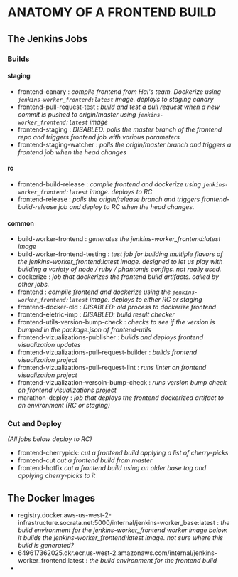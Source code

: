 # ANATOMY OF A FRONTEND BUILD


## The Jenkins Jobs

### Builds

#### staging
- frontend-canary : *compile frontend from Hai's team. Dockerize using `jenkins-worker_frontend:latest` image. deploys to staging canary*
- frontend-pull-request-test : *build and test a pull request when a new commit is pushed to origin/master using `jenkins-worker_frontend:latest` image*
- frontend-staging : *DISABLED: polls the master branch of the frontend repo and triggers frontend job with various parameters*
- frontend-staging-watcher : *polls the origin/master branch and triggers a frontend job when the head changes*

#### rc
- frontend-build-release : *compile frontend and dockerize using `jenkins-worker_frontend:latest` image. deploys to RC*
- frontend-release : *polls the origin/release branch and triggers frontend-build-release job and deploy to RC when the head changes.*

#### common
- build-worker-frontend  : *generates the jenkins-worker_frontend:latest image*
- build-worker-frontend-testing : *test job for building multiple flavors of the jenkins-worker_frontend:latest image. designed to let us play with building a variety of node / ruby / phantomjs configs. not really used.*
- dockerize : *job that dockerizes the frontend build artifacts. called by other jobs.*
- frontend : *compile frontend and dockerize using the `jenkins-worker_frontend:latest` image. deploys to either RC or staging*
- frontend-docker-old : *DISABLED: old process to dockerize frontend*
- frontend-eletric-imp : *DISABLED: build result checker*
- frontend-utils-version-bump-check : *checks to see if the version is bumped in the package.json of frontend-utils*
- frontend-vizualizations-publisher : *builds and deploys frontend visualization updates*
- frontend-vizualizations-pull-request-builder : *builds frontend visualization project*
- frontend-vizualizations-pull-request-lint : *runs linter on frontend visualization project*
- frontend-vizualization-versoin-bump-check : *runs version bump check on frontend visualizations project*
- marathon-deploy : *job that deploys the frontend dockerized artifact to an environment (RC or staging)*

### Cut and Deploy
  *(All jobs below deploy to RC)*
- frontend-cherrypick: *cut a frontend build applying a list of cherry-picks*
- frontend-cut *cut a frontend build from master*
- frontend-hotfix *cut a frontend build using an older base tag and applying cherry-picks to it*


## The Docker Images

- registry.docker.aws-us-west-2-infrastructure.socrata.net:5000/internal/jenkins-worker_base:latest : *the build environment for the jenkins-worker_frontend worker image below. it builds the jenkins-worker_frontend:latest image. not sure where this build is generated?*
- 649617362025.dkr.ecr.us-west-2.amazonaws.com/internal/jenkins-worker_frontend:latest  : *the build environment for the frontend build*
-
